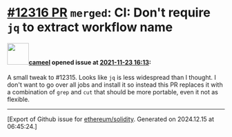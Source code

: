 # [\#12316 PR](https://github.com/ethereum/solidity/pull/12316) `merged`: CI: Don't require `jq` to extract workflow name

#### <img src="https://avatars.githubusercontent.com/u/137030?v=4" width="50">[cameel](https://github.com/cameel) opened issue at [2021-11-23 16:13](https://github.com/ethereum/solidity/pull/12316):

A small tweak to #12315. Looks like `jq` is less widespread than I thought. I don't want to go over all jobs and install it so instead this PR replaces it with a combination of `grep` and `cut` that should be more portable, even it not as flexible.




-------------------------------------------------------------------------------



[Export of Github issue for [ethereum/solidity](https://github.com/ethereum/solidity). Generated on 2024.12.15 at 06:45:24.]
